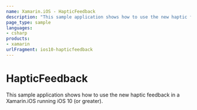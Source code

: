 ```yaml
---
name: Xamarin.iOS - HapticFeedback
description: "This sample application shows how to use the new haptic feedback in Xamarin.iOS #ios10"
page_type: sample
languages:
- csharp
products:
- xamarin
urlFragment: ios10-hapticfeedback
---
```

# HapticFeedback

This sample application shows how to use the new haptic feedback in a Xamarin.iOS running iOS 10 (or greater).
